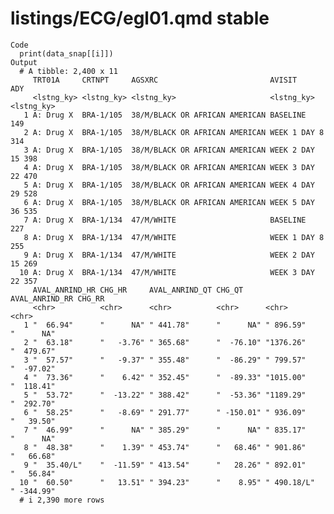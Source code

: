# listings/ECG/egl01.qmd stable

    Code
      print(data_snap[[i]])
    Output
      # A tibble: 2,400 x 11
         TRT01A     CRTNPT     AGSXRC                         AVISIT        ADY       
         <lstng_ky> <lstng_ky> <lstng_ky>                     <lstng_ky>    <lstng_ky>
       1 A: Drug X  BRA-1/105  38/M/BLACK OR AFRICAN AMERICAN BASELINE      149       
       2 A: Drug X  BRA-1/105  38/M/BLACK OR AFRICAN AMERICAN WEEK 1 DAY 8  314       
       3 A: Drug X  BRA-1/105  38/M/BLACK OR AFRICAN AMERICAN WEEK 2 DAY 15 398       
       4 A: Drug X  BRA-1/105  38/M/BLACK OR AFRICAN AMERICAN WEEK 3 DAY 22 470       
       5 A: Drug X  BRA-1/105  38/M/BLACK OR AFRICAN AMERICAN WEEK 4 DAY 29 528       
       6 A: Drug X  BRA-1/105  38/M/BLACK OR AFRICAN AMERICAN WEEK 5 DAY 36 535       
       7 A: Drug X  BRA-1/134  47/M/WHITE                     BASELINE      227       
       8 A: Drug X  BRA-1/134  47/M/WHITE                     WEEK 1 DAY 8  255       
       9 A: Drug X  BRA-1/134  47/M/WHITE                     WEEK 2 DAY 15 269       
      10 A: Drug X  BRA-1/134  47/M/WHITE                     WEEK 3 DAY 22 357       
         AVAL_ANRIND_HR CHG_HR     AVAL_ANRIND_QT CHG_QT     AVAL_ANRIND_RR CHG_RR    
         <chr>          <chr>      <chr>          <chr>      <chr>          <chr>     
       1 "  66.94"      "      NA" " 441.78"      "      NA" " 896.59"      "      NA"
       2 "  63.18"      "   -3.76" " 365.68"      "  -76.10" "1376.26"      "  479.67"
       3 "  57.57"      "   -9.37" " 355.48"      "  -86.29" " 799.57"      "  -97.02"
       4 "  73.36"      "    6.42" " 352.45"      "  -89.33" "1015.00"      "  118.41"
       5 "  53.72"      "  -13.22" " 388.42"      "  -53.36" "1189.29"      "  292.70"
       6 "  58.25"      "   -8.69" " 291.77"      " -150.01" " 936.09"      "   39.50"
       7 "  46.99"      "      NA" " 385.29"      "      NA" " 835.17"      "      NA"
       8 "  48.38"      "    1.39" " 453.74"      "   68.46" " 901.86"      "   66.68"
       9 "  35.40/L"    "  -11.59" " 413.54"      "   28.26" " 892.01"      "   56.84"
      10 "  60.50"      "   13.51" " 394.23"      "    8.95" " 490.18/L"    " -344.99"
      # i 2,390 more rows

